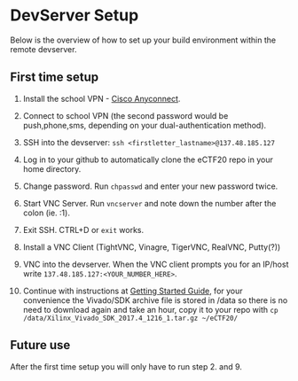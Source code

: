 # DevServer Setup

Below is the overview of how to set up your build environment within the remote devserver.

## First time setup

1. Install the school VPN - [Cisco Anyconnect](https://www.unomaha.edu/information-technology-services/information-security/vpn/connecting-nebraska-vpn.php).

2. Connect to school VPN (the second password would be push,phone,sms, depending on your dual-authentication method).

3. SSH into the devserver: `ssh <firstletter_lastname>@137.48.185.127`

4. Log in to your github to automatically clone the eCTF20 repo in your home directory.

5. Change password. Run `chpasswd` and enter your new password twice.

6. Start VNC Server. Run `vncserver` and note down the number after the colon (ie. :1).

7. Exit SSH. CTRL+D or `exit` works.

8. Install a VNC Client (TightVNC, Vinagre, TigerVNC, RealVNC, Putty(?))

9. VNC into the devserver. When the VNC client prompts you for an IP/host write `137.48.185.127:<YOUR_NUMBER_HERE>`.

10. Continue with instructions at [Getting Started Guide](getting_started.md), for your convenience the Vivado/SDK archive file is stored in /data so there is no need to download again and take an hour, copy it to your repo with `cp /data/Xilinx_Vivado_SDK_2017.4_1216_1.tar.gz ~/eCTF20/`

## Future use

After the first time setup you will only have to run step 2. and 9.
